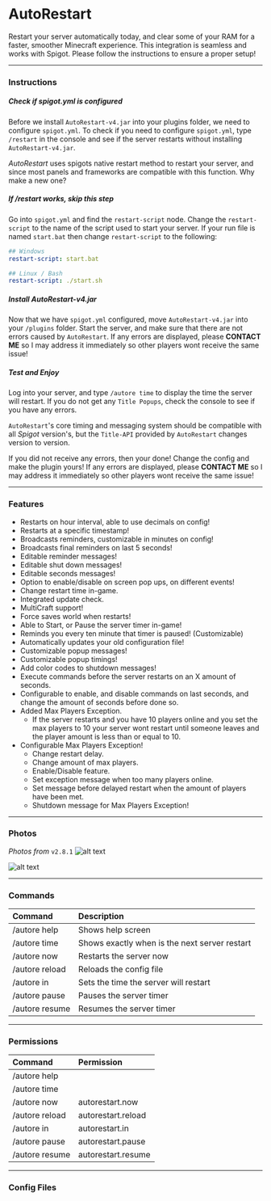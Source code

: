 # AutoRestart
Restart your server automatically today, and clear some of your RAM for a faster, smoother Minecraft experience. This integration is seamless and works with Spigot. Please follow the instructions to ensure a proper setup!

---
### Instructions

##### Check if spigot.yml is configured
Before we install `AutoRestart-v4.jar` into your plugins folder, we need to configure `spigot.yml`. To check if you need to configure `spigot.yml`, type `/restart` in the console and see if the server restarts without installing `AutoRestart-v4.jar`. 

_AutoRestart_ uses spigots native restart method to restart your server, and since most panels and frameworks are compatible with this function. Why make a new one?

##### If /restart works, skip this step
Go into `spigot.yml` and find the `restart-script` node. Change the `restart-script` to the name of the script used to start your server. If your run file is named `start.bat` then change `restart-script` to the following:
```yaml
## Windows
restart-script: start.bat
```
```yaml
## Linux / Bash
restart-script: ./start.sh
```

##### Install AutoRestart-v4.jar
Now that we have `spigot.yml` configured, move `AutoRestart-v4.jar` into your `/plugins` folder. Start the server, and make sure that there are not errors caused by `AutoRestart`. If any errors are displayed, please **CONTACT ME** so I may address it immediately so other players wont receive the same issue!

##### Test and Enjoy
Log into your server, and type `/autore time` to display the time the server will restart. If you do not get any `Title Popups`, check the console to see if you have any errors.

`AutoRestart`'s core timing and messaging system should be compatible with all _Spigot_ version's, but the `Title-API` provided by `AutoRestart` changes version to version.

If you did not receive any errors, then your done! Change the config and make the plugin yours! If any errors are displayed, please **CONTACT ME** so I may address it immediately so other players wont receive the same issue!

---
### Features
* Restarts on hour interval, able to use decimals on config!
* Restarts at a specific timestamp!
* Broadcasts reminders, customizable in minutes on config!
* Broadcasts final reminders on last 5 seconds!
* Editable reminder messages!
* Editable shut down messages!
* Editable seconds messages!
* Option to enable/disable on screen pop ups, on different events!
* Change restart time in-game.
* Integrated update check.
* MultiCraft support!
* Force saves world when restarts!
* Able to Start, or Pause the server timer in-game!
* Reminds you every ten minute that timer is paused! (Customizable)
* Automatically updates your old configuration file!
* Customizable popup messages!
* Customizable popup timings!
* Add color codes to shutdown messages!
* Execute commands before the server restarts on an X amount of seconds.
* Configurable to enable, and disable commands on last seconds, and
  change the amount of seconds before done so.
* Added Max Players Exception.
  * If the server restarts and you have 10 players online and you set the max players to 10 your server wont restart until someone leaves and the player amount is less than or equal to 10.
* Configurable Max Players Exception!
  * Change restart delay.
  * Change amount of max players.
  * Enable/Disable feature.
  * Set exception message when too many players online.
  * Set message before delayed restart when the amount of players have been met.
  * Shutdown message for Max Players Exception!
  
 ---
 ### Photos
 _Photos from_ `v2.8.1`
 ![alt text](https://proxy.spigotmc.org/3a23489f858738d26dda340964a2f13443be4324?url=http%3A%2F%2Fi.imgur.com%2FYaGitRX.jpg)
 
 ![alt text](https://proxy.spigotmc.org/e99b9b87ab262ce6066eb4333c1a8413e5df8042?url=http%3A%2F%2Fi.imgur.com%2FqxP8AN6.jpg)
 
 ---
 ### Commands
 | Command | Description |
 | :--- | :--- |
 | /autore help | Shows help screen |
 | /autore time | Shows exactly when is the next server restart |
 | /autore now | Restarts the server now |
 | /autore reload | Reloads the config file |
 | /autore in | Sets the time the server will restart |
 | /autore pause | Pauses the server timer |
 | /autore resume | Resumes the server timer |
 
 ---
 ### Permissions
 | Command | Permission |
 | :--- | :--- |
 | /autore help |  |
 | /autore time |  |
 | /autore now | autorestart.now |
 | /autore reload | autorestart.reload |
 | /autore in | autorestart.in |
 | /autore pause | autorestart.pause |
 | /autore resume | autorestart.resume |
 
 ---
 ### Config Files
